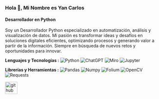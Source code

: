 ### Hola 👋, Mi Nombre es Yan Carlos
#### Desarrollador en Python 

Soy un Desarrollador Python especializado en automatización, análisis y visualización de datos. Mi pasión es transformar ideas y desafíos en soluciones digitales eficientes, optimizando procesos y generando valor a partir de la información. Siempre en búsqueda de nuevos retos y oportunidades para innovar.

**Lenguajes y Tecnologías :** 
 ![Python](https://img.shields.io/badge/python-3670A0?style=for-the-badge&logo=python&logoColor=ffdd54)  ![ChatGPT](https://img.shields.io/badge/chatGPT-74aa9c?style=for-the-badge&logo=openai&logoColor=white) ![Miro](https://img.shields.io/badge/Miro-050038?style=for-the-badge&logo=miro&logoColor=yellow) ![Jupyter](https://img.shields.io/badge/jupyter-F37626?style=for-the-badge&logo=jupyter&logoColor=white)  
 
 **Librerías y Herramientas :**
 ![Pandas](https://img.shields.io/badge/pandas-150458?style=for-the-badge&logo=pandas&logoColor=white)  ![Numpy](https://img.shields.io/badge/numpy-013243?style=for-the-badge&logo=numpy&logoColor=white)  ![Folium](https://img.shields.io/badge/folium-77B829?style=for-the-badge)  ![OpenCV](https://img.shields.io/badge/opencv-5C3EE8?style=for-the-badge&logo=opencv&logoColor=white)  ![Requests](https://img.shields.io/badge/requests-003366?style=for-the-badge)   


[<img src='https://cdn.jsdelivr.net/npm/simple-icons@3.0.1/icons/github.svg' alt='github' height='40'>](https://github.com/YCmorejon)  





